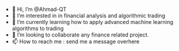 - 👋 Hi, I’m @Ahmad-QT
- 👀 I’m interested in in financial analysis and algorithmic trading
- 🌱 I’m currently learning how to apply advanced machine learning algorithms to trading
- 💞️ I’m looking to collaborate any finance related project. 
- 📫 How to reach me : send me a message overhere

<!---
Ahmad-QT/Ahmad-QT is a ✨ special ✨ repository because its `README.md` (this file) appears on your GitHub profile.
You can click the Preview link to take a look at your changes.
--->
